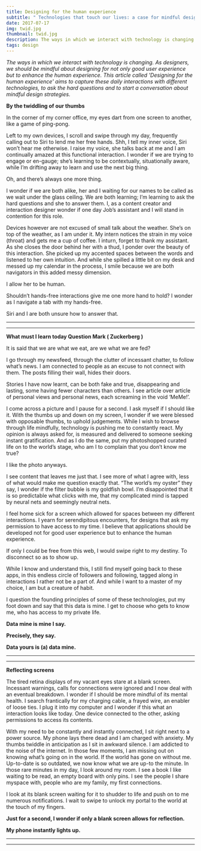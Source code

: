```yaml
---
title: Designing for the human experience
subtitle: " Technologies that touch our lives: a case for mindful design strategies"
date: 2017-07-17
img: twid.jpg
thumbnail: twid.jpg
description: The ways in which we interact with technology is changing. As designers, we should be mindful about designing for not only good user experience but to enhance the human experience. This article called 'Designing for the human experience' aims to capture these daily interactions with different technologies, to ask the hard questions and to start a conversation about mindful design strategies.
tags: design
---
```

_The ways in which we interact with technology is changing. As designers, we should be mindful about designing for not only good user experience but to enhance the human experience. This article called 'Designing for the human experience' aims to capture these daily interactions with different technologies, to ask the hard questions and to start a conversation about mindful design strategies._

**By the twiddling of our thumbs**

In the corner of my corner office, my eyes dart from one screen to another, like a game of ping-pong.

Left to my own devices, I scroll and swipe through my day, frequently calling out to Siri to lend me her free hands. Shh, I tell my inner voice, Siri won’t hear me otherwise. I raise my voice, she talks back at me and I am continually amazed at this functional interaction. I wonder if we are trying to engage or en-gauge; she’s learning to be contextually, situationally aware, while I’m drifting away to learn and use the next big thing.

Oh, and there’s always one more thing.

I wonder if we are both alike, her and I waiting for our names to be called as we wait under the glass ceiling. We are both learning; I’m learning to ask the hard questions and she to answer them. I, as a content creator and interaction designer wonder if one day Job’s assistant and I will stand in contention for this role.

Devices however are not excused of small talk about the weather. She’s on top of the weather, as I am under it. My intern notices the strain in my voice (throat) and gets me a cup of coffee. I inturn, forget to thank my assistant. As she closes the door behind her with a thud, I ponder over the beauty of this interaction. She picked up my accented spaces between the words and listened to her own intuition. And while she spilled a little bit on my desk and messed up my calendar in the process, I smile because we are both navigators in this added messy dimension.

I allow her to be human.

Shouldn’t hands-free interactions give me one more hand to hold? I wonder as I navigate a tab with my hands-free.

Siri and I are both unsure how to answer that.

----
****

**What must I learn today Question Mark ( Zuckerberg )**

It is said that we are what we eat, are we what we are fed?

I go through my newsfeed, through the clutter of incessant chatter, to follow what’s news. I am connected to people as an excuse to not connect with them. The posts filling their wall, hides their doors.

Stories I have now learnt, can be both fake and true, disappearing and lasting, some having fewer characters than others. I see article over article of personal views and personal news, each screaming in the void ‘MeMe!’.

I come across a picture and I pause for a second. I ask myself if I should like it. With the thumbs up and down on my screen, I wonder if we were blessed with opposable thumbs, to uphold judgements. While I wish to browse through life mindfully, technology is pushing me to constantly react. My opinion is always asked for, is measured and delivered to someone seeking instant gratification. And as I do the same, put my photoshopped curated life on to the world’s stage, who am I to complain that you don’t know me true?

I like the photo anyways.

I see content that leaves me just that. I see more of what I agree with, less of what would make me question exactly that. “The world’s my oyster” they say, I wonder if the filter bubble is my goldfish bowl. I’m disappointed that it is so predictable what clicks with me, that my complicated mind is tapped by neural nets and seemingly neutral nets.

I feel home sick for a screen which allowed for spaces between my different interactions. I yearn for serendipitous encounters, for designs that ask my permission to have access to my time. I believe that applications should be developed not for good user experience but to enhance the human experience.

If only I could be free from this web, I would swipe right to my destiny. To disconnect so as to show up.

While I know and understand this, I still find myself going back to these apps, in this endless circle of followers and following, tagged along in interactions I rather not be a part of. And while I want to a master of my choice, I am but a creature of habit.

I question the founding principles of some of these technologies, put my foot down and say that this data is mine. I get to choose who gets to know me, who has access to my private life.

**Data mine is mine I say.**

**Precisely, they say.**

**Data yours is (a) data mine.**

----
****

**Reflecting screens**

The tired retina displays of my vacant eyes stare at a blank screen. Incessant warnings, calls for connections were ignored and I now deal with an eventual breakdown. I wonder if I should be more mindful of its mental health. I search frantically for my charging cable, a frayed wire, an enabler of loose ties. I plug it into my computer and I wonder if this what an interaction looks like today. One device connected to the other, asking permissions to access its contents.

With my need to be constantly and instantly connected, I sit right next to a power source. My phone lays there dead and I am charged with anxiety. My thumbs twiddle in anticipation as I sit in awkward silence. I am addicted to the noise of the internet. In those few moments, I am missing out on knowing what’s going on in the world. If the world has gone on without me. Up-to-date is so outdated, we now know what we are up-to the minute. In those rare minutes in my day, I look around my room. I see a book I like waiting to be read, an empty board with only pins. I see the people I share myspace with, people who are my family, my first connections.

I look at its blank screen waiting for it to shudder to life and push on to me numerous notifications. I wait to swipe to unlock my portal to the world at the touch of my fingers.

**Just for a second, I wonder if only a blank screen allows for reflection.**

**My phone instantly lights up.**

----
****
